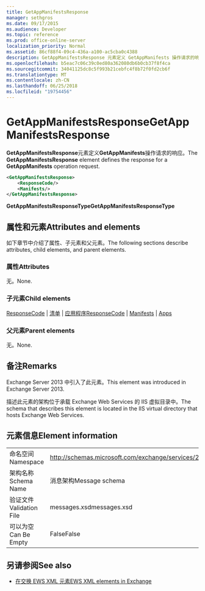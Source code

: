 ```yaml
---
title: GetAppManifestsResponse
manager: sethgros
ms.date: 09/17/2015
ms.audience: Developer
ms.topic: reference
ms.prod: office-online-server
localization_priority: Normal
ms.assetid: 86cf88f4-09c4-436a-a100-ac5cba0c4388
description: GetAppManifestsResponse 元素定义 GetAppManifests 操作请求的响应。
ms.openlocfilehash: b5eac7c06c39c0ed80a362080db6b0cb37f8f4ca
ms.sourcegitcommit: 34041125dc8c5f993b21cebfc4f8b72f0fd2cb6f
ms.translationtype: MT
ms.contentlocale: zh-CN
ms.lasthandoff: 06/25/2018
ms.locfileid: "19754456"
---
```

# <a name="getappmanifestsresponse"></a><span data-ttu-id="471ce-103">GetAppManifestsResponse</span><span class="sxs-lookup"><span data-stu-id="471ce-103">GetAppManifestsResponse</span></span>

<span data-ttu-id="471ce-104">**GetAppManifestsResponse**元素定义**GetAppManifests**操作请求的响应。</span><span class="sxs-lookup"><span data-stu-id="471ce-104">The **GetAppManifestsResponse** element defines the response for a **GetAppManifests** operation request.</span></span> 
  
```XML
<GetAppManifestsResponse>
    <ResponseCode/>
    <Manifests/>
</GetAppManifestsResponse>
```

 <span data-ttu-id="471ce-105">**GetAppManifestsResponseType**</span><span class="sxs-lookup"><span data-stu-id="471ce-105">**GetAppManifestsResponseType**</span></span>
## <a name="attributes-and-elements"></a><span data-ttu-id="471ce-106">属性和元素</span><span class="sxs-lookup"><span data-stu-id="471ce-106">Attributes and elements</span></span>

<span data-ttu-id="471ce-107">如下章节中介绍了属性、子元素和父元素。</span><span class="sxs-lookup"><span data-stu-id="471ce-107">The following sections describe attributes, child elements, and parent elements.</span></span>
  
### <a name="attributes"></a><span data-ttu-id="471ce-108">属性</span><span class="sxs-lookup"><span data-stu-id="471ce-108">Attributes</span></span>

<span data-ttu-id="471ce-109">无。</span><span class="sxs-lookup"><span data-stu-id="471ce-109">None.</span></span>
  
### <a name="child-elements"></a><span data-ttu-id="471ce-110">子元素</span><span class="sxs-lookup"><span data-stu-id="471ce-110">Child elements</span></span>

<span data-ttu-id="471ce-111">[ResponseCode](responsecode.md) | [清单](manifests.md) | [应用程序](apps.md)</span><span class="sxs-lookup"><span data-stu-id="471ce-111">[ResponseCode](responsecode.md) | [Manifests](manifests.md) | [Apps](apps.md)</span></span>
  
### <a name="parent-elements"></a><span data-ttu-id="471ce-112">父元素</span><span class="sxs-lookup"><span data-stu-id="471ce-112">Parent elements</span></span>

<span data-ttu-id="471ce-113">无。</span><span class="sxs-lookup"><span data-stu-id="471ce-113">None.</span></span>
  
## <a name="remarks"></a><span data-ttu-id="471ce-114">备注</span><span class="sxs-lookup"><span data-stu-id="471ce-114">Remarks</span></span>

<span data-ttu-id="471ce-115">Exchange Server 2013 中引入了此元素。</span><span class="sxs-lookup"><span data-stu-id="471ce-115">This element was introduced in Exchange Server 2013.</span></span>
  
<span data-ttu-id="471ce-116">描述此元素的架构位于承载 Exchange Web Services 的 IIS 虚拟目录中。</span><span class="sxs-lookup"><span data-stu-id="471ce-116">The schema that describes this element is located in the IIS virtual directory that hosts Exchange Web Services.</span></span>
  
## <a name="element-information"></a><span data-ttu-id="471ce-117">元素信息</span><span class="sxs-lookup"><span data-stu-id="471ce-117">Element information</span></span>

|||
|:-----|:-----|
|<span data-ttu-id="471ce-118">命名空间</span><span class="sxs-lookup"><span data-stu-id="471ce-118">Namespace</span></span>  <br/> |http://schemas.microsoft.com/exchange/services/2006/messages  <br/> |
|<span data-ttu-id="471ce-119">架构名称</span><span class="sxs-lookup"><span data-stu-id="471ce-119">Schema Name</span></span>  <br/> |<span data-ttu-id="471ce-120">消息架构</span><span class="sxs-lookup"><span data-stu-id="471ce-120">Message schema</span></span>  <br/> |
|<span data-ttu-id="471ce-121">验证文件</span><span class="sxs-lookup"><span data-stu-id="471ce-121">Validation File</span></span>  <br/> |<span data-ttu-id="471ce-122">messages.xsd</span><span class="sxs-lookup"><span data-stu-id="471ce-122">messages.xsd</span></span>  <br/> |
|<span data-ttu-id="471ce-123">可以为空</span><span class="sxs-lookup"><span data-stu-id="471ce-123">Can Be Empty</span></span>  <br/> |<span data-ttu-id="471ce-124">False</span><span class="sxs-lookup"><span data-stu-id="471ce-124">False</span></span>  <br/> |
   
## <a name="see-also"></a><span data-ttu-id="471ce-125">另请参阅</span><span class="sxs-lookup"><span data-stu-id="471ce-125">See also</span></span>



- [<span data-ttu-id="471ce-126">在交换 EWS XML 元素</span><span class="sxs-lookup"><span data-stu-id="471ce-126">EWS XML elements in Exchange</span></span>](ews-xml-elements-in-exchange.md)

